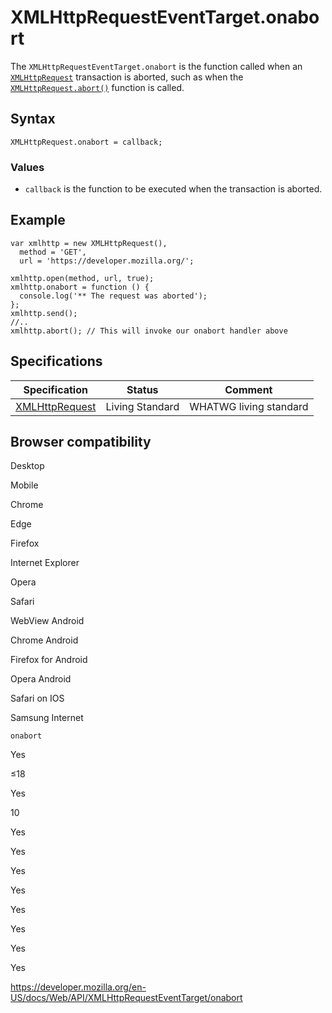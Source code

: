 XMLHttpRequestEventTarget.onabort
=================================

The `XMLHttpRequestEventTarget.onabort` is the function called when an [`XMLHttpRequest`](../xmlhttprequest) transaction is aborted, such as when the [`XMLHttpRequest.abort()`](../xmlhttprequest/abort) function is called.

Syntax
------

    XMLHttpRequest.onabort = callback;

### Values

-   `callback` is the function to be executed when the transaction is aborted.

Example
-------

    var xmlhttp = new XMLHttpRequest(),
      method = 'GET',
      url = 'https://developer.mozilla.org/';

    xmlhttp.open(method, url, true);
    xmlhttp.onabort = function () {
      console.log('** The request was aborted');
    };
    xmlhttp.send();
    //..
    xmlhttp.abort(); // This will invoke our onabort handler above

Specifications
--------------

<table><thead><tr class="header"><th>Specification</th><th>Status</th><th>Comment</th></tr></thead><tbody><tr class="odd"><td><a href="https://xhr.spec.whatwg.org/#handler-xhr-onabort">XMLHttpRequest</a></td><td><span class="spec-living">Living Standard</span></td><td>WHATWG living standard</td></tr></tbody></table>

Browser compatibility
---------------------

Desktop

Mobile

Chrome

Edge

Firefox

Internet Explorer

Opera

Safari

WebView Android

Chrome Android

Firefox for Android

Opera Android

Safari on IOS

Samsung Internet

`onabort`

Yes

≤18

Yes

10

Yes

Yes

Yes

Yes

Yes

Yes

Yes

Yes

<a href="https://developer.mozilla.org/en-US/docs/Web/API/XMLHttpRequestEventTarget/onabort" class="_attribution-link">https://developer.mozilla.org/en-US/docs/Web/API/XMLHttpRequestEventTarget/onabort</a>
